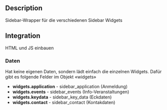 ## Description

Sidebar-Wrapper für die verschiedenen Sidebar Widgets

## Integration

HTML und JS einbauen

### Daten

Hat keine eigenen Daten, sondern lädt einfach die einzelnen Widgets. Dafür gibt es folgende Felder im Objekt «widgets»

* **widgets.application** - sidebar_application (Anmeldung)
* **widgets.events** - sidebar_events (Info-Veranstaltungen)
* **widgets.keydata** - sidebar_key_data (Eckdaten)
* **widgets.contact** - sidebar_contact (Kontakdaten)
